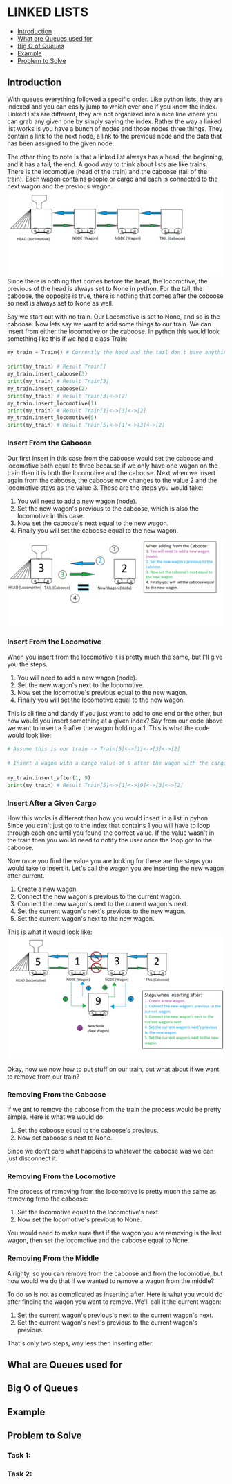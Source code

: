 # LINKED LISTS
*	[Introduction](#introduction)
*	[What are Queues used for](#what-are-queues-used-for)
*	[Big O of Queues](#big-o-of-queues)
*	[Example](#example)
*	[Problem to Solve](#problem-to-solve)

## Introduction
With queues everything followed a specific order. Like python lists, they are indexed and you can easily jump to which ever one if you know the index. Linked lists are different, they are not organized into a nice line where you can grab any given one by simply saying the index. Rather the way a linked list works is you have a bunch of nodes and those nodes three things. They contain a link to the next node, a link to the previous node and the data that has been assigned to the given node.

The other thing to note is that a linked list always has a head, the beginning, and it has a tail, the end. A good way to think about lists are like trains. There is the locomotive (head of the train) and the caboose (tail of the train). Each wagon contains people or cargo and each is connected to the next wagon and the previous wagon.
![Linked List Train](linked_list_train.png)
Since there is nothing that comes before the head, the locomotive, the previous of the head is always set to None in python. For the tail, the caboose, the opposite is true, there is nothing that comes after the coboose so next is always set to None as well.

Say we start out with no train. Our Locomotive is set to None, and so is the caboose. Now lets say we want to add some things to our train. We can insert from either the locomotive or the caboose. In python this would look something like this if we had a class Train:
```Python
my_train = Train() # Currently the head and the tail don't have anything in them so everything is set to None.

print(my_train) # Result Train[]
my_train.insert_caboose(3)
print(my_train) # Result Train[3]
my_train.insert_caboose(2)
print(my_train) # Result Train[3]<->[2]
my_train.insert_locomotive(1)
print(my_train) # Result Train[1]<->[3]<->[2]
my_train.insert_locomotive(5)
print(my_train) # Result Train[5]<->[1]<->[3]<->[2]
```

### Insert From the Caboose
Our first insert in this case from the caboose would set the caboose and locomotive both equal to three because if we only have one wagon on the train then it is both the locomotive and the caboose. Next when we insert again from the caboose, the caboose now changes to the value 2 and the locomotive stays as the value 3. These are the steps you would take:
1. You will need to add a new wagon (node).
2. Set the new wagon's previous to the caboose, which is also the locomotive in this case.
3. Now set the caboose's next equal to the new wagon. 
4. Finally you will set the caboose equal to the new wagon.

![Caboose insert](linked_list_train_caboose_insert.png)

### Insert From the Locomotive
When you insert from the locomotive it is pretty much the same, but I'll give you the steps.

1. You will need to add a new wagon (node).
2. Set the new wagon's next to the locomotive.
3. Now set the locomotive's previous equal to the new wagon. 
4. Finally you will set the locomotive equal to the new wagon.

This is all fine and dandy if you just want to add to one end or the other, but how would you insert something at a given index? Say from our code above we want to insert a 9 after the wagon holding a 1. This is what the code would look like:
```Python
# Assume this is our train -> Train[5]<->[1]<->[3]<->[2]

# Insert a wagon with a cargo value of 9 after the wagon with the cargo of value 1

my_train.insert_after(1, 9) 
print(my_train) # Result Train[5]<->[1]<->[9]<->[3]<->[2]

```
### Insert After a Given Cargo
How this works is different than how you would insert in a list in pyhon. Since you can't just go to the index that contains 1 you will have to loop through each one until you found the correct value. If the value wasn't in the train then you would need to notify the user once the loop got to the caboose.

Now once you find the value you are looking for these are the steps you would take to insert it. Let's call the wagon you are inserting the new wagon after current.
1. Create a new wagon.
2. Connect the new wagon's previous to the current wagon.
3. Connect the new wagon's next to the current wagon's next.
4. Set the current wagon's next's previous to the new wagon.
5. Set the current wagon's next to the new wagon.

This is what it would look like:
![Inserting After For a Train](linked_list_train_insert_after.png)

Okay, now we now how to put stuff on our train, but what about if we want to remove from our train?

### Removing From the Caboose
If we ant to remove the caboose from the train the process would be pretty simple. Here is what we would do:
1. Set the caboose equal to the caboose's previous.
2. Now set caboose's next to None.

Since we don't care what happens to whatever the caboose was we can just disconnect it.

### Removing From the Locomotive
The process of removing from the locomotive is pretty much the same as removing frmo the caboose:
1. Set the locomotive equal to the locomotive's next.
2. Now set the locomotive's previous to None.

You would need to make sure that if the wagon you are removing is the last wagon, then set the locomotive and the caboose equal to None.

### Removing From the Middle
Alrighty, so you can remove from the caboose and from the locomotive, but how would we do that if we wanted to remove a wagon from the middle?

To do so is not as complicated as inserting after. Here is what you would do after finding the wagon you want to remove. We'll call it the current wagon:
1. Set the current wagon's previous's next to the current wagon's next.
2. Set the current wagon's next's previous to the current wagon's previous.

That's only two steps, way less then inserting after.

## What are Queues used for


## Big O of Queues


## Example


## Problem to Solve


### Task 1:


### Task 2: